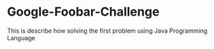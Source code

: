 # Google-Foobar-Challenge
This is describe how solving the first problem using Java Programming Language
